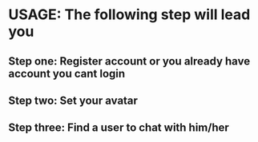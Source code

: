 # USAGE: The following step will lead you

## Step one: Register account or you already have account you cant login
## Step two: Set your avatar
## Step three: Find a user to chat with him/her
